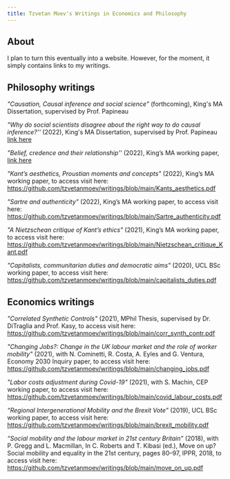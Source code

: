```yaml
---
title: Tzvetan Moev's Writings in Economics and Philosophy
---
```




## About

I plan to turn this eventually into a website. However, for the moment, it simply contains links to my writings.

## Philosophy writings 

_"Causation, Causal inference and social science"_ (forthcoming), King's MA Dissertation, supervised by Prof. Papineau

_"Why do social scientists disagree about the right way to do causal inference?''_ (2022), King's MA Dissertation, supervised by Prof. Papineau [link here](https://github.com/tzvetanmoev/writings/blob/main/causal_inference.pdf)

_"Belief, credence and their relationship''_ (2022), King’s MA working paper, [link here](https://github.com/tzvetanmoev/writings/blob/main/belief_credence.pdf)

_"Kant’s aesthetics, Proustian moments and concepts"_ (2022), King’s MA working paper, to access visit here:
https://github.com/tzvetanmoev/writings/blob/main/Kants_aesthetics.pdf 

_"Sartre and authenticity"_ (2022), King’s MA working paper, to access visit here:
https://github.com/tzvetanmoev/writings/blob/main/Sartre_authenticity.pdf 

_"A Nietzschean critique of Kant’s ethics"_ (2021), King’s MA working paper, to access visit here:
https://github.com/tzvetanmoev/writings/blob/main/Nietzschean_critique_Kant.pdf 

_"Capitalists, communitarian duties and democratic aims"_ (2020), UCL BSc working paper, to access visit here:
https://github.com/tzvetanmoev/writings/blob/main/capitalists_duties.pdf 



## Economics writings

_"Correlated Synthetic Controls"_ (2021), MPhil Thesis, supervised by Dr. DiTraglia and Prof. Kasy, to access visit here:
https://github.com/tzvetanmoev/writings/blob/main/corr_synth_contr.pdf

_"Changing Jobs?: Change in the UK labour market and the role of worker mobility"_ (2021), with N. Cominetti, R. Costa, A. Eyles and G. Ventura, Economy 2030 Inquiry paper, to access visit here:  https://github.com/tzvetanmoev/writings/blob/main/changing_jobs.pdf

_"Labor costs adjustment during Covid-19"_ (2021), with S. Machin, CEP working paper, to access visit here: https://github.com/tzvetanmoev/writings/blob/main/covid_labour_costs.pdf

_“Regional Intergenerational Mobility and the Brexit Vote”_ (2019), UCL BSc working paper, to access visit here: https://github.com/tzvetanmoev/writings/blob/main/brexit_mobility.pdf

_“Social mobility and the labour market in 21st century Britain”_ (2018), with P. Gregg and L. Macmillan, In C. Roberts and T. Kibasi (ed.), Move on up? Social mobility and equality in the 21st century, pages 80–97, IPPR, 2018, to access visit here:  https://github.com/tzvetanmoev/writings/blob/main/move_on_up.pdf





